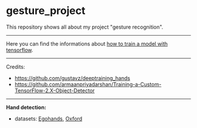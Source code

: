 # gesture_project

This repository shows all about my project "gesture recognition".

---

Here you can find the informations about [how to train a model with tensorflow](https://github.com/gitkatrin/gesture_project/blob/master/train_hand_datasets.md).

---

Credits: 
- https://github.com/gustavz/deeptraining_hands
- https://github.com/armaanpriyadarshan/Training-a-Custom-TensorFlow-2.X-Object-Detector

---

**Hand detection:**
  - datasets: [Egohands](http://vision.soic.indiana.edu/projects/egohands/), [Oxford](http://www.robots.ox.ac.uk/~vgg/data/hands/)
